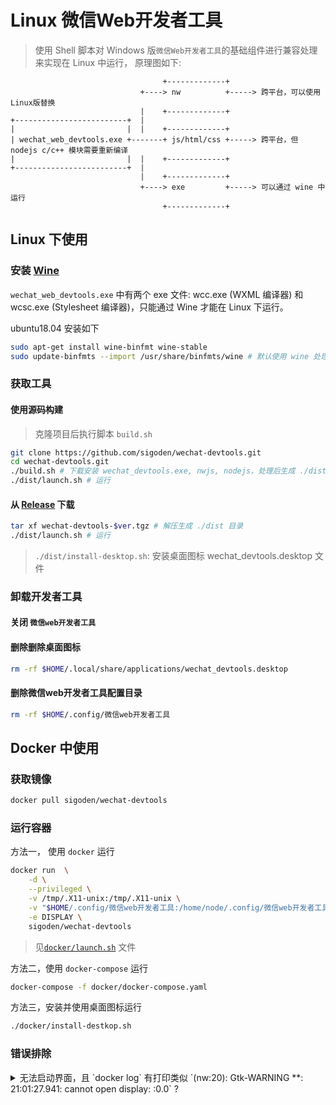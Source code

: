 # Linux 微信Web开发者工具

> 使用 Shell 脚本对 Windows 版`微信Web开发者工具`的基础组件进行兼容处理来实现在 Linux 中运行， 原理图如下:

```
                                  +-------------+
                             +----> nw          +-----> 跨平台，可以使用Linux版替换
                             |    +-------------+
+-------------------------+  |
|                         |  |    +-------------+
| wechat_web_devtools.exe +-------+ js/html/css +-----> 跨平台，但 nodejs c/c++ 模块需要重新编译
|                         |  |    +-------------+
+-------------------------+  |
                             |    +-------------+
                             +----> exe         +-----> 可以通过 wine 中运行
                                  +-------------+

```
## Linux 下使用

### 安装 [Wine](https://www.winehq.org) 

`wechat_web_devtools.exe` 中有两个 exe 文件: wcc.exe (WXML 编译器) 和 wcsc.exe (Stylesheet 编译器)，只能通过 Wine 才能在 Linux 下运行。

ubuntu18.04 安装如下

```sh
sudo apt-get install wine-binfmt wine-stable
sudo update-binfmts --import /usr/share/binfmts/wine # 默认使用 wine 处理 exe 文件
```

### 获取工具

#### 使用源码构建

> 克隆项目后执行脚本 `build.sh`

```sh
git clone https://github.com/sigoden/wechat-devtools.git
cd wechat-devtools.git
./build.sh # 下载安装 wechat_devtools.exe, nwjs, nodejs，处理后生成 ./dist 目录
./dist/launch.sh # 运行
```

#### 从 [Release](https://github.com/sigoden/wechat-devtools/releases) 下载
```sh
tar xf wechat-devtools-$ver.tgz # 解压生成 ./dist 目录
./dist/launch.sh # 运行
```
> `./dist/install-desktop.sh`: 安装桌面图标 wechat_devtools.desktop 文件

### 卸载开发者工具

#### 关闭 `微信web开发者工具`

#### 删除删除桌面图标
```sh
rm -rf $HOME/.local/share/applications/wechat_devtools.desktop
```

#### 删除微信web开发者工具配置目录
```sh
rm -rf $HOME/.config/微信web开发者工具
```

## Docker 中使用

### 获取镜像

```sh
docker pull sigoden/wechat-devtools
```

### 运行容器

方法一， 使用 `docker` 运行

```sh
docker run  \
    -d \
    --privileged \
    -v /tmp/.X11-unix:/tmp/.X11-unix \
    -v "$HOME/.config/微信web开发者工具:/home/node/.config/微信web开发者工具" \
    -e DISPLAY \
    sigoden/wechat-devtools
```
> 见[`docker/launch.sh`](docker/launch.sh) 文件

方法二，使用 `docker-compose` 运行

```sh
docker-compose -f docker/docker-compose.yaml
```

方法三，安装并使用桌面图标运行
```sh
./docker/install-destkop.sh
```

### 错误排除

<details>
 <summary>无法启动界面，且 `docker log` 有打印类似 `(nw:20): Gtk-WARNING **: 21:01:27.941: cannot open display: :0.0` ?</summary>
  x-server 有限制访问权限。运行 `xhost +SI:localuser:$(id -un)` 授权
</details>